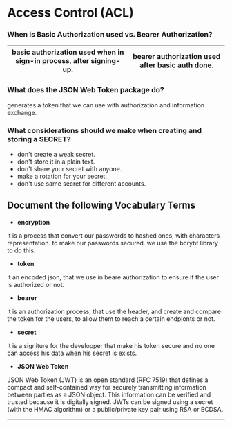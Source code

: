 # Access Control (ACL)

### When is Basic Authorization used vs. Bearer Authorization?

| basic authorization used when in sign-in process, after signing-up.| bearer authorization used after basic auth done.|
|----------|:-------------:|

### What does the JSON Web Token package do?
generates a token that we can use with authorization and information exchange.

### What considerations should we make when creating and storing a SECRET?
- don't create a weak secret.
- don't store it in a plain text.
- don't share your secret with anyone.
- make a rotation for your secret.
- don't use same secret for different accounts.

## Document the following Vocabulary Terms

* **encryption**

it is a process that convert our passwords to hashed ones, with characters representation. to make our passwords secured. we use the bcrybt library to do this.

* **token** 

it an encoded json, that we use in beare authorization to ensure if the user is authorized or not.

* **bearer**

it is an authorization process, that use the header, and create and compare the token for the users, to allow them to reach a certain endpionts or not.

* **secret**

it is a signiture for the developper that make his token secure and no one can access his data when his secret is exists.

* **JSON Web Token**

JSON Web Token (JWT) is an open standard (RFC 7519) that defines a compact and self-contained way for securely transmitting information between parties as a JSON object. This information can be verified and trusted because it is digitally signed. JWTs can be signed using a secret (with the HMAC algorithm) or a public/private key pair using RSA or ECDSA.

****